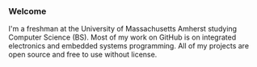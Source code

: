 ### Welcome

I'm a freshman at the University of Massachusetts Amherst studying Computer Science (BS). Most of my work on GitHub is on integrated electronics and embedded systems programming. All of my projects are open source and free to use without license.

<!-- [![Top Langs](https://github-readme-stats.vercel.app/api/top-langs/?username=dgorbunov&layout=compact)](https://github.com/anuraghazra/github-readme-stats) -->
